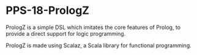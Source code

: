 # PPS-18-PrologZ

PrologZ is a simple DSL which imitates the core features of Prolog, to provide a direct support for logic programming.

PrologZ is made using Scalaz, a Scala library for functional programming.
